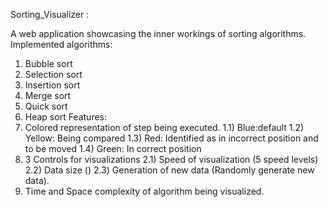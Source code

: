 
Sorting_Visualizer  :


A web application showcasing the inner workings of sorting algorithms.
Implemented algorithms:
1.	Bubble sort
2.	Selection sort
3.	Insertion sort
4.	Merge sort
5.	Quick sort
6.	Heap sort
Features:
1.	Colored representation of step being executed. 1.1) Blue:default 1.2) Yellow: Being compared 1.3) Red: Identified as in incorrect position and to be moved 1.4) Green: In correct position
2.	3 Controls for visualizations 2.1) Speed of visualization (5 speed levels) 2.2) Data size () 2.3) Generation of new data (Randomly generate new data).
3.	Time and Space complexity of algorithm being visualized.


